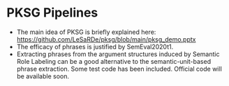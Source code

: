 # PKSG Pipelines
- The main idea of PKSG is briefly explained here: https://github.com/LeSaRDe/pksg/blob/main/pksg_demo.pptx
- The efficacy of phrases is justified by SemEval2020t1. 
- Extracting phrases from the argument structures induced by Semantic Role Labeling can be a good alternative to the semantic-unit-based phrase extraction. Some test code has been included. Official code will be available soon.
